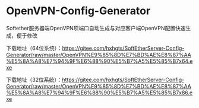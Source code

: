 # OpenVPN-Config-Generator

Softether服务器端OpenVPN项端口自动生成与对应客户端OpenVPN配置快速生成，便于修改

下载地址（64位系统）：https://gitee.com/hxhgts/SoftEtherServer-Config-Generator/raw/master/OpenVPN%E9%85%8D%E7%BD%AE%E8%87%AA%E5%8A%A8%E7%94%9F%E6%88%90%E5%B7%A5%E5%85%B7x64.exe

下载地址（32位系统）：https://gitee.com/hxhgts/SoftEtherServer-Config-Generator/raw/master/OpenVPN%E9%85%8D%E7%BD%AE%E8%87%AA%E5%8A%A8%E7%94%9F%E6%88%90%E5%B7%A5%E5%85%B7x86.exe


